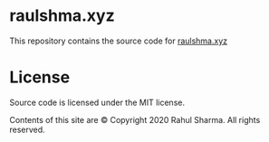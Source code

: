 
# raulshma.xyz

This repository contains the source code for [raulshma.xyz](https://raulshma.xyz)

# License
Source code is licensed under the MIT license.

Contents of this site are © Copyright 2020 Rahul Sharma. All rights reserved.
